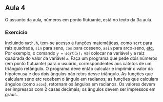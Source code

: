 ## Aula 4

O assunto da aula, números em ponto flutuante, está no texto da 3a aula.

### Exercício

Incluindo `math.h`, tem-se acesso a funções matemáticas, como `sqrt` para raiz quadrada, `sin` para seno, `cos` para cosseno, `asin` para arco-seno, [etc.](https://en.wikipedia.org/wiki/C_mathematical_functions)
Por exemplo, o comando `y = sqrt(x);` vai colocar na variável `y` a raiz quadrada do valor da variável `x`.
Faça um programa que pede dois números (em ponto flutuante) para o usuário, correspondentes aos catetos de um triângulo retângulo. 
O programa deve então calcular e imprimir o valor da hipotenusa e dos dois ângulos não retos desse triângulo.
As funções que calculam seno etc recebem o ângulo em radianos; as funções que calculam ângulos (como `acos`), retornam os ângulos em radianos.
Os valores devem ser impressos com 2 casas decimais; os ângulos devem ser impressos em graus.
